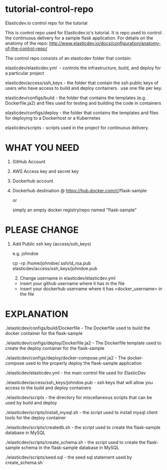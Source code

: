 # tutorial-control-repo

Elasticdev.io control repo for the tutorial

This is control repo used for Elasticdev.io's tutorial.  It is repo used to control the continuous delivery for a sample flask application.  For details on the anatomy of the repo: http://www.elasticdev.io/docs/configuration/anatomy-of-the-control-repo/

The control repo consists of an elasticdev folder that contain:

elasticdev/elasticdev.yml  - controls the infrastructure, build, and deploy for a particular project

elasticdev/access/ssh_keys - the folder that contain the ssh public keys of users who have access to build and deploy containers.  use one file per key.

elasticdev/configs/build - the folder that contains the templates (e.g. Dockerfile.ja2) and files used for testing and building the code in containers

elasticdev/configs/deploy - the folder that contains the templates and files for deploying to a Dockerhost or a Kubernetes

elasticdev/scripts - scripts used in the project for continuous delivery.

# WHAT YOU NEED

1) GitHub Account 
2) AWS Access key and secret key

3) Dockerhub account
4) Dockerhub destination @ https://hub.docker.com/r/<username>/flask-sample

   or 

   simply an empty docker registry/repo named "flask-sample"

# PLEASE CHANGE

1) Add Public ssh key (access/ssh_keys)

   e.g. johndoe
   
   cp -rp /home/johndoe/.ssh/id_rsa.pub elasticdev/access/ssh_keys/johndoe.pub
   
   2) Change username in elasticdev/elasticdev.yml
   
   - insert your github username where it has <username> in the file
   - insert your dockerhub username where it has <docker_username> in the file

# EXPLANATION

  ./elasticdev/configs/build/Dockerfile - The Dockerfile used to build the docker container 
                                          for the flask-sample
  
  ./elasticdev/configs/deploy/Dockerfile.ja2 - The Dockerfile template used to create the 
                                               deploy container for the flask-sample

  ./elasticdev/configs/deploy/docker-compose.yml.ja2 - The docker-compose used to the 
                                                       properly deploy the flask-sample application

  ./elasticdev/elasticdev.yml - the main control file used for ElasticDev

  ./elasticdev/access/ssh_keys/johndoe.pub - ssh keys that will allow you access to 
                                             the build and deploy containers
  
  ./elasticdev/scripts - the directory for miscellaneous scripts that can be used by 
                         build and deploy 

  ./elasticdev/scripts/install_mysql.sh - the script used to install mysql client tools for the 
                                          deploy container

  ./elasticdev/scripts/createdb.sh - the script used to create the flask-sample database in MySQL

  ./elasticdev/scripts/create_schema.sh - the script used to create the flask-sample schema in 
                                          the flask-sample database in MySQL

  ./elasticdev/scripts/seed.sql - the seed sql statement used by create_schema.sh`

